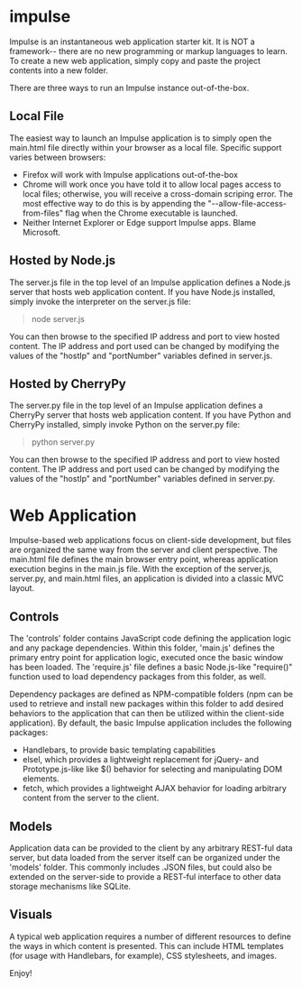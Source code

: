 # impulse
Impulse is an instantaneous web application starter kit. It is NOT a framework--
there are no new programming or markup languages to learn. To create a new web
application, simply copy and paste the project contents into a new folder.

There are three ways to run an Impulse instance out-of-the-box.

## Local File
The easiest way to launch an Impulse application is to simply open the main.html
file directly within your browser as a local file. Specific support varies
between browsers:
* Firefox will work with Impulse applications out-of-the-box
* Chrome will work once you have told it to allow local pages access to local
  files; otherwise, you will receive a cross-domain scriping error. The most
  effective way to do this is by appending the "--allow-file-access-from-files"
  flag when the Chrome executable is launched.
* Neither Internet Explorer or Edge support Impulse apps. Blame Microsoft.

## Hosted by Node.js
The server.js file in the top level of an Impulse application defines a Node.js
server that hosts web application content. If you have Node.js installed, simply
invoke the interpreter on the server.js file:
> node server.js

You can then browse to the specified IP address and port to view hosted content.
The IP address and port used can be changed by modifying the values of the
"hostIp" and "portNumber" variables defined in server.js.

## Hosted by CherryPy
The server.py file in the top level of an Impulse application defines a CherryPy
server that hosts web application content. If you have Python and CherryPy
installed, simply invoke Python on the server.py file:
> python server.py

You can then browse to the specified IP address and port to view hosted content.
The IP address and port used can be changed by modifying the values of the
"hostIp" and "portNumber" variables defined in server.py.

# Web Application
Impulse-based web applications focus on client-side development, but files are
organized the same way from the server and client perspective. The main.html
file defines the main browser entry point, whereas application execution begins
in the main.js file. With the exception of the server.js, server.py, and
main.html files, an application is divided into a classic MVC layout.

## Controls
The 'controls' folder contains JavaScript code defining the application logic
and any package dependencies. Within this folder, 'main.js' defines the primary
entry point for application logic, executed once the basic window has been
loaded. The 'require.js' file defines a basic Node.js-like "require()" function
used to load dependency packages from this folder, as well.

Dependency packages are defined as NPM-compatible folders (npm can be used to
retrieve and install new packages within this folder to add desired behaviors to
the application that can then be utilized within the client-side application).
By default, the basic Impulse application includes the following packages:
* Handlebars, to provide basic templating capabilities
* elsel, which provides a lightweight replacement for jQuery- and Prototype.js-like
  like $() behavior for selecting and manipulating DOM elements.
* fetch, which provides a lightweight AJAX behavior for loading arbitrary
  content from the server to the client.

## Models
Application data can be provided to the client by any arbitrary REST-ful data
server, but data loaded from the server itself can be organized under the
'models' folder. This commonly includes .JSON files, but could also be extended
on the server-side to provide a REST-ful interface to other data storage
mechanisms like SQLite.

## Visuals
A typical web application requires a number of different resources to define
the ways in which content is presented. This can include HTML templates (for
usage with Handlebars, for example), CSS stylesheets, and images.

Enjoy!
